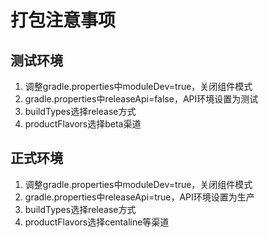 # 打包注意事项

## 测试环境
1. 调整gradle.properties中moduleDev=true，关闭组件模式
2. gradle.properties中releaseApi=false，API环境设置为测试
3. buildTypes选择release方式
4. productFlavors选择beta渠道


## 正式环境
1. 调整gradle.properties中moduleDev=true，关闭组件模式
2. gradle.properties中releaseApi=true，API环境设置为生产
3. buildTypes选择release方式
4. productFlavors选择centaline等渠道